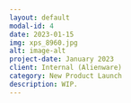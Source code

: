 ```yaml
---
layout: default
modal-id: 4
date: 2023-01-15
img: xps_8960.jpg
alt: image-alt
project-date: January 2023
client: Internal (Alienware)
category: New Product Launch
description: WIP.
---
```

